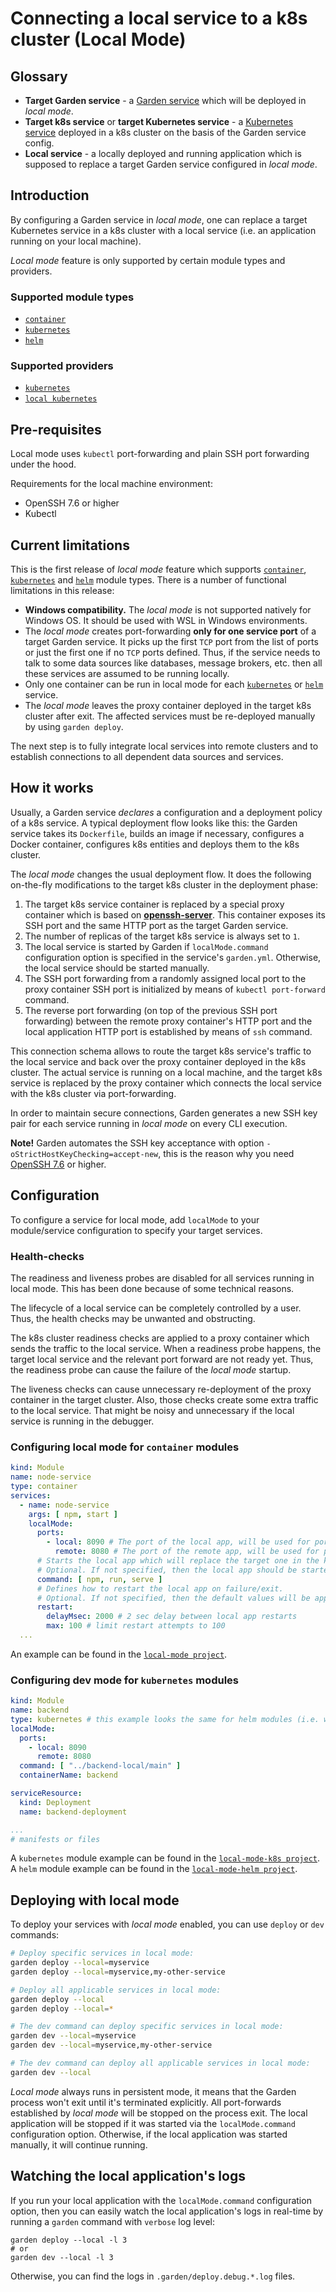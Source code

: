 # Connecting a local service to a k8s cluster (Local Mode)

## Glossary

* **Target Garden service** - a [Garden service](../using-garden/services.md) which will be deployed in _local mode_.
* **Target k8s service** or **target Kubernetes service** -
  a [Kubernetes service](https://kubernetes.io/docs/concepts/services-networking/service/) deployed in a k8s cluster on
  the basis of the Garden service config.
* **Local service** - a locally deployed and running application which is supposed to replace a target Garden service
  configured in _local mode_.

## Introduction

By configuring a Garden service in _local mode_, one can replace a target Kubernetes service in a k8s cluster with a
local service (i.e. an application running on your local machine).

_Local mode_ feature is only supported by certain module types and providers.

### Supported module types

* [`container`](./container-modules.md)
* [`kubernetes`](../reference/module-types/kubernetes.md)
* [`helm`](../reference/module-types/helm.md)

### Supported providers

* [`kubernetes`](../reference/providers/kubernetes.md)
* [`local kubernetes`](../reference/providers/local-kubernetes.md)

## Pre-requisites

Local mode uses `kubectl` port-forwarding and plain SSH port forwarding under the hood.

Requirements for the local machine environment:

* OpenSSH 7.6 or higher
* Kubectl

## Current limitations

This is the first release of _local mode_ feature which supports [`container`](./container-modules.md),
[`kubernetes`](../reference/module-types/kubernetes.md) and [`helm`](../reference/module-types/helm.md) module types.
There is a number of functional limitations in this release:

* **Windows compatibility.** The _local mode_ is not supported natively for Windows OS. It should be used with WSL in
  Windows environments.
* The _local mode_ creates port-forwarding **only for one service port** of a target Garden service. It picks up the
  first `TCP` port from the list of ports or just the first one if no `TCP` ports defined. Thus, if the service needs to
  talk to some data sources like databases, message brokers, etc. then all these services are assumed to be running
  locally.
* Only one container can be run in local mode for each [`kubernetes`](../reference/module-types/kubernetes.md) or
  [`helm`](../reference/module-types/helm.md) service.
* The _local mode_ leaves the proxy container deployed in the target k8s cluster after exit. The affected services must
  be re-deployed manually by using `garden deploy`.

The next step is to fully integrate local services into remote clusters and to establish connections to all dependent
data sources and services.

## How it works

Usually, a Garden service _declares_ a configuration and a deployment policy of a k8s service. A typical deployment flow
looks like this: the Garden service takes its `Dockerfile`, builds an image if necessary, configures a Docker container,
configures k8s entities and deploys them to the k8s cluster.

The _local mode_ changes the usual deployment flow. It does the following on-the-fly modifications to the target k8s
cluster in the deployment phase:

1. The target k8s service container is replaced by a special proxy container which is based
   on **[openssh-server](https://docs.linuxserver.io/images/docker-openssh-server)**. This container exposes its SSH
   port and the same HTTP port as the target Garden service.
2. The number of replicas of the target k8s service is always set to `1`.
3. The local service is started by Garden if `localMode.command` configuration option is specified in the
   service's `garden.yml`. Otherwise, the local service should be started manually.
4. The SSH port forwarding from a randomly assigned local port to the proxy container SSH port is initialized by means
   of `kubectl port-forward` command.
5. The reverse port forwarding (on top of the previous SSH port forwarding) between the remote proxy container's HTTP
   port and the local application HTTP port is established by means of `ssh` command.

This connection schema allows to route the target k8s service's traffic to the local service and back over the proxy
container deployed in the k8s cluster. The actual service is running on a local machine, and the target k8s service is
replaced by the proxy container which connects the local service with the k8s cluster via port-forwarding.

In order to maintain secure connections, Garden generates a new SSH key pair for each service running in _local mode_ on
every CLI execution.

**Note!** Garden automates the SSH key acceptance with option `-oStrictHostKeyChecking=accept-new`, this is the reason
why you need [OpenSSH 7.6](https://www.openssh.com/txt/release-7.6) or higher.

## Configuration

To configure a service for local mode, add `localMode` to your module/service configuration to specify your target
services.

### Health-checks

The readiness and liveness probes are disabled for all services running in local mode. This has been done because of
some technical reasons.

The lifecycle of a local service can be completely controlled by a user. Thus, the health checks may be unwanted and
obstructing.

The k8s cluster readiness checks are applied to a proxy container which sends the traffic to the local service.
When a readiness probe happens, the target local service and the relevant port forward are not ready yet. Thus, the
readiness probe can cause the failure of the _local mode_ startup.

The liveness checks can cause unnecessary re-deployment of the proxy container in the target cluster.
Also, those checks create some extra traffic to the local service. That might be noisy and unnecessary if the local
service is running in the debugger.

### Configuring local mode for `container` modules

```yaml
kind: Module
name: node-service
type: container
services:
  - name: node-service
    args: [ npm, start ]
    localMode:
      ports:
        - local: 8090 # The port of the local app, will be used for port-forward setup.
          remote: 8080 # The port of the remote app, will be used for port-forward setup.
      # Starts the local app which will replace the target one in the k8s cluster.
      # Optional. If not specified, then the local app should be started manually.
      command: [ npm, run, serve ]
      # Defines how to restart the local app on failure/exit.
      # Optional. If not specified, then the default values will be applied.
      restart:
        delayMsec: 2000 # 2 sec delay between local app restarts
        max: 100 # limit restart attempts to 100
  ...
```

An example can be found in the [`local-mode project`](../../examples/local-mode).

### Configuring dev mode for `kubernetes` modules

```yaml
kind: Module
name: backend
type: kubernetes # this example looks the same for helm modules (i.e. with `type: helm`)
localMode:
  ports:
    - local: 8090
      remote: 8080
  command: [ "../backend-local/main" ]
  containerName: backend

serviceResource:
  kind: Deployment
  name: backend-deployment

...
# manifests or files
```

A `kubernetes` module example can be found in the [`local-mode-k8s project`](../../examples/local-mode-k8s).
A `helm` module example can be found in the [`local-mode-helm project`](../../examples/local-mode-helm).

## Deploying with local mode

To deploy your services with _local mode_ enabled, you can use `deploy` or `dev` commands:

```sh
# Deploy specific services in local mode:
garden deploy --local=myservice
garden deploy --local=myservice,my-other-service

# Deploy all applicable services in local mode:
garden deploy --local
garden deploy --local=*

# The dev command can deploy specific services in local mode:
garden dev --local=myservice
garden dev --local=myservice,my-other-service

# The dev command can deploy all applicable services in local mode:
garden dev --local
```

_Local mode_ always runs in persistent mode, it means that the Garden process won't exit until it's terminated
explicitly. All port-forwards established by _local mode_ will be stopped on the process exit. The local application
will be stopped if it was started via the `localMode.command` configuration option. Otherwise, if the local application
was started manually, it will continue running.

## Watching the local application's logs

If you run your local application with the `localMode.command` configuration option, then you can easily watch the local
application's logs in real-time by running a `garden` command with `verbose` log level:

```shell
garden deploy --local -l 3
# or
garden dev --local -l 3
```

Otherwise, you can find the logs in `.garden/deploy.debug.*.log` files.
